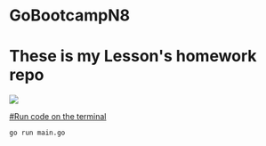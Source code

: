 # GoBootcampN8

<H1>These is my Lesson's homework repo</H1>
<a href="https://go.dev/blog/go-brand/Go-Logo/SVG/Go-Logo_Blue.svg" />
<img src="https://go.dev/blog/go-brand/Go-Logo/SVG/Go-Logo_Blue.svg" />

#Run code on the terminal
```bash
go run main.go
```